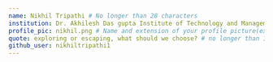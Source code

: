 ```yaml
---
name: Nikhil Tripathi # No longer than 28 characters
institution: Dr. Akhilesh Das gupta Institute of Technology and Management # no longer than 58 characters
profile_pic: nikhil.png # Name and extension of your profile picture(ex. mona.png)
quote: exploring or escaping, what should we choose? # no longer than 100 characters
github_user: nikhiltripathi1
---
```

